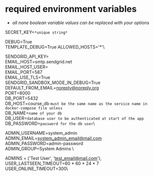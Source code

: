 # required environment variables

- _all none boolean variable values can be replaced with your options_


SECRET_KEY=`*unique string*`
<!-- for dev -->
DEBUG=True\
TEMPLATE_DEBUG=True
ALLOWED_HOSTS='*'\
<!-- sendgrid info is not required to start the app but you will need it to send emails -->
SENDGRID_API_KEY=\
EMAIL_HOST=smtp.sendgrid.net\
EMAIL_HOST_USER=\
EMAIL_PORT=587\
EMAIL_USE_TLS=True\
SENDGRID_SANDBOX_MODE_IN_DEBUG=True\
DEFAULT_FROM_EMAIL=<noreply@noreply.org>\
PORT=8000\
DB_PORT=5432\
DB_HOST=course_db  `must be the same name as the service name in docker-compose file unless`\
DB_NAME=`name of your db`\
DB_USER=`database user to be authenticated at start of the app`\
DB_PASSWORD=`password for the db user`\
<!-- this will be the very first account created when the app starts and can be used to login into the system -->
ADMIN_USERNAME=system_admin\
ADMIN_EMAIL=system_admin_email@mail.com\
ADMIN_PASSWORD=admin-password\
ADMIN_GROUP=System Admins \

<!-- # for error reporting -->
ADMINS = ('Test User', 'test_email@mail.com'),\
USER_LASTSEEN_TIMEOUT=60 * 60 * 24 * 7\
USER_ONLINE_TIMEOUT=300\